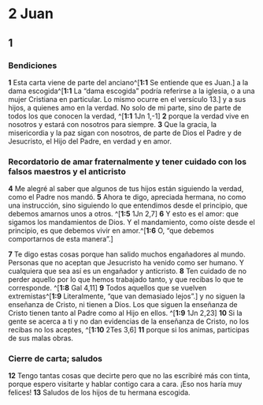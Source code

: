 # 2 Juan

## 1 
### Bendiciones
**1** Esta carta viene de parte del anciano^[**1:1** Se entiende que es Juan.] a la dama escogida^[**1:1** La “dama escogida” podría referirse a la iglesia, o a una mujer Cristiana en particular. Lo mismo ocurre en el versículo 13.] y a sus hijos, a quienes amo en la verdad. No solo de mi parte, sino de parte de todos los que conocen la verdad, ^[**1:1** 1Jn 1,-1] **2** porque la verdad vive en nosotros y estará con nosotros para siempre. **3** Que la gracia, la misericordia y la paz sigan con nosotros, de parte de Dios el Padre y de Jesucristo, el Hijo del Padre, en verdad y en amor. 
  

### Recordatorio de amar fraternalmente y tener cuidado con los falsos maestros y el anticristo
**4** Me alegré al saber que algunos de tus hijos están siguiendo la verdad, como el Padre nos mandó. **5** Ahora te digo, apreciada hermana, no como una instrucción, sino siguiendo lo que entendimos desde el principio, que debemos amarnos unos a otros. ^[**1:5** 1Jn 2,7] **6** Y esto es el amor: que sigamos los mandamientos de Dios. Y el mandamiento, como oíste desde el principio, es que debemos vivir en amor.^[**1:6** O, “que debemos comportarnos de esta manera”.] 
 

**7** Te digo estas cosas porque han salido muchos engañadores al mundo. Personas que no aceptan que Jesucristo ha venido como ser humano. Y cualquiera que sea así es un engañador y anticristo. **8** Ten cuidado de no perder aquello por lo que hemos trabajado tanto, y que recibas lo que te corresponde. ^[**1:8** Gal 4,11] **9** Todos aquellos que se vuelven extremistas^[**1:9** Literalmente, “que van demasiado lejos”.] y no siguen la enseñanza de Cristo, ni tienen a Dios. Los que siguen la enseñanza de Cristo tienen tanto al Padre como al Hijo en ellos. ^[**1:9** 1Jn 2,23] **10** Si la gente se acerca a ti y no dan evidencias de la enseñanza de Cristo, no los recibas no los aceptes, ^[**1:10** 2Tes 3,6] **11** porque si los animas, participas de sus malas obras. 
   

### Cierre de carta; saludos
**12** Tengo tantas cosas que decirte pero que no las escribiré más con tinta, porque espero visitarte y hablar contigo cara a cara. ¡Eso nos haría muy felices! **13** Saludos de los hijos de tu hermana escogida. 